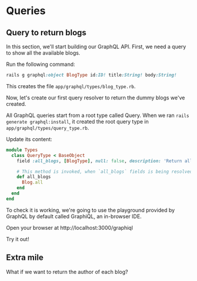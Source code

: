 # Queries

## Query to return blogs

In this section, we'll start building our GraphQL API. First, we need a query to show all the available blogs.

Run the following command:

```ruby
rails g graphql:object BlogType id:ID! title:String! body:String!
```

This creates the file `app/graphql/types/blog_type.rb`.

Now, let's create our first query resolver to return the dummy blogs we've created.

All GraphQL queries start from a root type called Query. When we ran `rails generate graphql:install`, it created the root query type in `app/graphql/types/query_type.rb`.

Update its content:

```ruby
module Types
  class QueryType < BaseObject
    field :all_blogs, [BlogType], null: false, description: 'Return all the blogs'

    # This method is invoked, when `all_blogs` fields is being resolved
    def all_blogs
      Blog.all
    end
  end
end
```

To check it is working, we're going to use the playground provided by GraphQL by default called GraphiQL, an in-browser IDE.

Open your browser at http://localhost:3000/graphiql

Try it out!

## Extra mile

What if we want to return the author of each blog?
